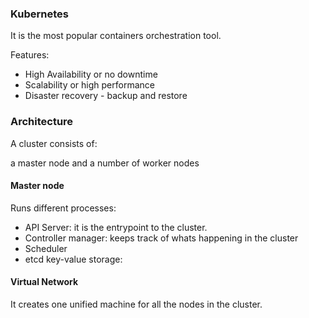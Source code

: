 ### Kubernetes

It is the most popular containers orchestration tool.

Features:

- High Availability or no downtime
- Scalability or high performance
- Disaster recovery - backup and restore

### Architecture

A cluster consists of:

a master node and a number of worker nodes

#### Master node

Runs different processes:

- API Server: it is the entrypoint to the cluster.
- Controller manager: keeps track of whats happening in the cluster
- Scheduler
- etcd key-value storage: 

#### Virtual Network

It creates one unified machine for all the nodes in the cluster.

